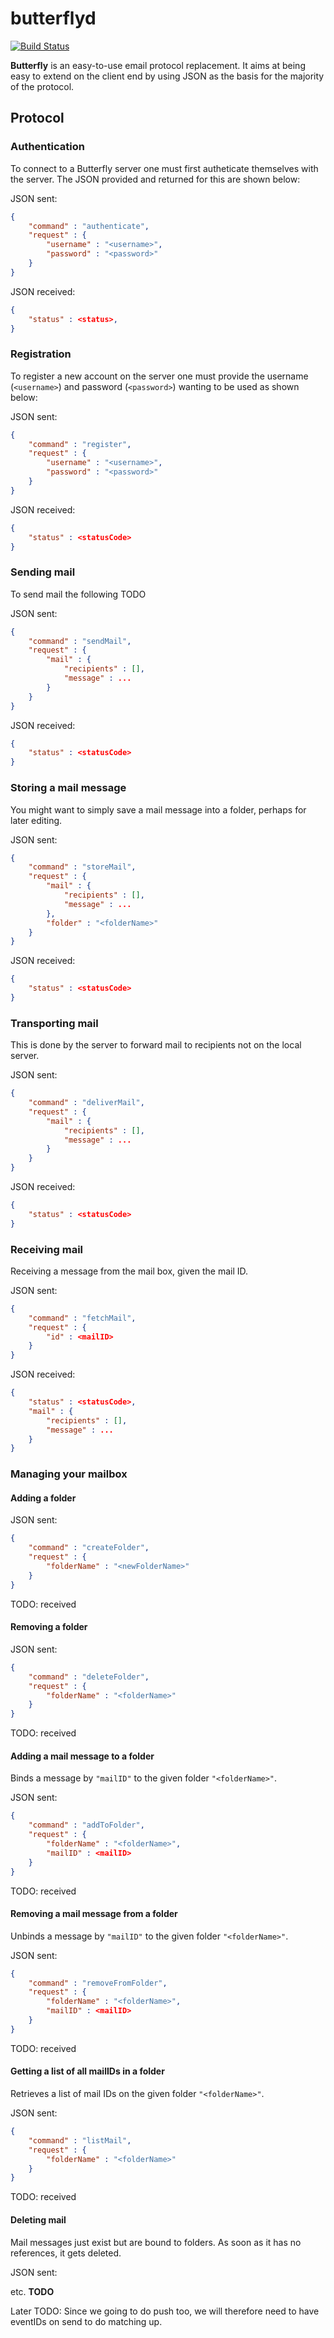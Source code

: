 butterflyd
==========

[![Build Status](https://travis-ci.org/thebutterflyprotocol/butterflyd.svg?branch=master)](https://travis-ci.org/thebutterflyprotocol/butterflyd)

**Butterfly** is an easy-to-use email protocol replacement. It aims at being easy to extend on the client end by using JSON as the basis for the majority of the protocol.

## Protocol

### Authentication

To connect to a Butterfly server one must first autheticate themselves with the server. The JSON provided and returned for this are shown below:

JSON sent:

```json
{
	"command" : "authenticate",
	"request" : {
		"username" : "<username>",
		"password" : "<password>"
	}
}
```

JSON received:

```json
{
	"status" : <status>,
}
```

### Registration

To register a new account on the server one must provide the username (`<username>`) and password (`<password>`) wanting to be used as shown below:

JSON sent:

```json
{
	"command" : "register",
	"request" : {
		"username" : "<username>",
		"password" : "<password>"
	}
}
```

JSON received:

```json
{
	"status" : <statusCode>
}
```

### Sending mail

To send mail the following TODO

JSON sent:

```json
{
	"command" : "sendMail",
	"request" : {
		"mail" : {
			"recipients" : [],
			"message" : ...
		}
	}
}
```

JSON received:

```json
{
	"status" : <statusCode>
}
```

### Storing a mail message

You might want to simply save a mail message into a folder, perhaps for later editing.

JSON sent:

```json
{
	"command" : "storeMail",
	"request" : {
		"mail" : {
			"recipients" : [],
			"message" : ...
		},
		"folder" : "<folderName>"
	}
}
```

JSON received:

```json
{
	"status" : <statusCode>
}
```

### Transporting mail

This is done by the server to forward mail to recipients not on the local server.

JSON sent:

```json
{
	"command" : "deliverMail",
	"request" : {
		"mail" : {
			"recipients" : [],
			"message" : ...
		}
	}
}
```

JSON received:

```json
{
	"status" : <statusCode>
}
```

### Receiving mail

Receiving a message from the mail box, given the mail ID.

JSON sent:

```json
{
	"command" : "fetchMail",
	"request" : {
		"id" : <mailID>
	}
}
```

JSON received:

```json
{
	"status" : <statusCode>,
	"mail" : {
		"recipients" : [],
		"message" : ...
	}
}
```

### Managing your mailbox

#### Adding a folder

JSON sent:

```json
{
	"command" : "createFolder",
	"request" : {
		"folderName" : "<newFolderName>"
	}
}
```

TODO: received

#### Removing a folder

JSON sent:

```json
{
	"command" : "deleteFolder",
	"request" : {
		"folderName" : "<folderName>"
	}
}
```

TODO: received

#### Adding a mail message to a folder

Binds a message by `"mailID"` to the given folder `"<folderName>"`.

JSON sent:

```json
{
	"command" : "addToFolder",
	"request" : {
		"folderName" : "<folderName>",
		"mailID" : <mailID>
	}
}
```

TODO: received

#### Removing a mail message from a folder

Unbinds a message by `"mailID"` to the given folder `"<folderName>"`.

JSON sent:

```json
{
	"command" : "removeFromFolder",
	"request" : {
		"folderName" : "<folderName>",
		"mailID" : <mailID>
	}
}
```

TODO: received

#### Getting a list of all mailIDs in a folder

Retrieves a list of mail IDs on the given folder `"<folderName>"`.

JSON sent:

```json
{
	"command" : "listMail",
	"request" : {
		"folderName" : "<folderName>"
	}
}
```

TODO: received

#### Deleting mail

Mail messages just exist but are bound to folders. As soon as it has no references, it gets deleted.

JSON sent:

etc. **TODO**



Later
TODO: Since we going to do push too, we will therefore need to have eventIDs on send to do matching up.